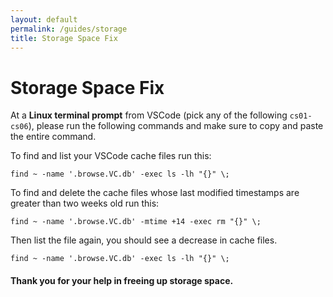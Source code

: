 ```yaml
---
layout: default
permalink: /guides/storage
title: Storage Space Fix
---
```


# Storage Space Fix

At a **Linux terminal prompt** from VSCode (pick any of the following `cs01-cs06`), please run the following commands and make sure to copy and paste the entire command.  


To find and list your VSCode cache files run this:

```shell
find ~ -name '.browse.VC.db' -exec ls -lh "{}" \;
```

To find and delete the cache files whose last modified timestamps are greater than two weeks old run this:

```shell
find ~ -name '.browse.VC.db' -mtime +14 -exec rm "{}" \;
```


Then list the file again, you should see a decrease in cache files.

```shell
find ~ -name '.browse.VC.db' -exec ls -lh "{}" \;
```

#### Thank you for your help in freeing up storage space.